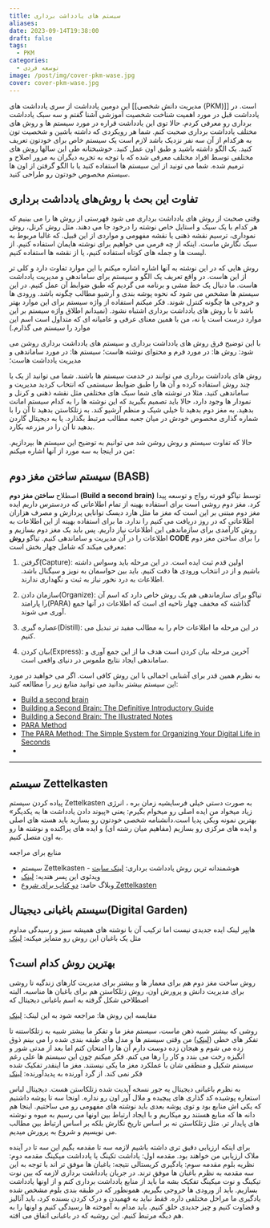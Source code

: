 ```yaml
---
title: سیستم های یادداشت برداری
aliases: 
date: 2023-09-14T19:38:00
draft: false
tags:
  - PKM
categories:
  - توسعه فردی
image: /post/img/cover-pkm-wase.jpg
cover: cover-pkm-wase.jpg
---
```




این دومین یادداشت از سری یادداشت های [[مدیریت دانش شخصی (PKM)]] است. در یادداشت قبل در مورد اهمیت شناخت شخصیت آموزشی آشنا گفتم و سه سبک یادداشت برداری رو معرفی کردم. حالا توی این یادداشت قراره در مورد سیستم ها و روش های مختلف یادداشت برداری صحبت کنم. شما هر رویکردی که داشته باشین و شخصیت تون به هرکدام از آن سه نفر نزدیک باشد لازم است یک سیستم خاص برای خودتون تعریف کنید. یک الگو داشته باشید و طبق اون عمل کنید. خوشبختانه طی این سالها روش های مختلفی توسط افراد مختلف معرفی شده که با توجه به تجربه دیگران به مرور اصلاح و ترمیم شده. شما می تونید از این سیستم ها استفاده کنید یا با الگو گرفتن از اون ها سیستم مخصوص خودتون رو طراحی کنید.


## تفاوت این بحث با روش‌های یادداشت برداری
وقتی صحبت از روش های یادداشت برداری می شود فهرستی از روش ها را می بینیم که هر کدام با یک سبک و استایل خاص نوشته را درخود جا می دهند. مثل روش کرنل، روش نموداری، ترسیم نقشه ذهنی یا نقشه مفهومی و مواردی از این قبیل. که غالبا مربوط به سبک نگارش ماست. اینکه از چه فرمی می خواهیم برای نوشته هایمان استفاده کنیم. از لیست ها و جمله های کوتاه استفاده کنیم، یا از نقشه ها استفاده کنیم. 

روش هایی که در این نوشته به آنها اشاره اشاره میکنم با این موارد تفاوت دارد و کلی تر از این هاست. در واقع تعریف یک الگو و سیستم برای ساماندهی و مدیریت یادداشت هاست. ما دنبال یک خط مشی و برنامه می گردیم که طبق ضوابط آن عمل کنیم. در این سیستم ها مشخص می شود که نحوه پوشه بندی و آرشیو مطالب چگونه باشد. ورودی ها و خروجی ها چگونه کنترل شوند. 
فکر میکنم استفاده از واژه سیستم برای این موارد بهتر باشد تا با روش های یادداشت برداری اشتباه نشود. (نمیدانم اطلاق واژه سیستم بر این موارد درست است یا نه، من با همین معنای عرفی و عامیانه ای که متداول است اسم این موارد را سیستم می گذارم.)

با این توضیح فرق روش های یادداشت برداری و سیستم های یادداشت برداری روشن می شود:
روش ها: در مورد فرم و محتوای نوشته هاست؛
سیستم ها: در مورد ساماندهی و مدیریت یادداشت هاست؛

روش های یادداشت برداری می توانند در خدمت سیستم ها باشند. شما می توانید از یک یا چند روش استفاده کرده و آن ها را طبق ضوابط سیستمی که انتخاب کردید مدیریت و ساماندهی کنید. مثلا در نوشته های شما سبک های مختلفی مثل نقشه ذهنی و کرنل و نمودار ها وجود دارد، حالا باید تصمیم بگیرید که این نوشته ها را به کدام سیستم امانت بدهید. به مغز دوم بدهید تا خیلی شیک و منظم آرشیو کند. به زتلکاستن بدهید تا آن را با شماره گذاری مخصوص خودش در میان جعبه مطالب مرتبط بگذارد. یا به دیجیتال گاردن بدهید تا آن را در مزرعه بکارد.


حالا که تفاوت سیستم و روش روشن شد می توانیم به توضیح این سیستم ها بپردازیم. من در اینجا به سه مورد از آنها اشاره میکنم:

## سیستم ساختن مغز دوم (BASB)
اصطلاح **ساختن مغز دوم (Build a second brain)** توسط تیاگو فورته رواج و توسعه پیدا کرد. مغز دوم روشی است برای استفاده بهینه از تمام اطلاعاتی که دردسترس داریم
ایده مغز دوم مبتنی بر این است که مغز ما مثل هارد دیسک توانایی پردازش و مصرف هزاران اطلاعاتی که در روز دریافت می کنیم را ندارد. ما برای استفاده بهینه از این اطلاعات به روش کارآمدی برای سازماندهی این اطلاعات نیاز داریم. پس باید یک مغز دوم بسازیم و اطلاعات را در آن مدیریت و ساماندهی کنیم.
تیاگو **روش CODE** را برای ساختن مغز دوم معرفی میکند که شامل چهار بخش است:
1. گرفتن(Capture): اولین قدم ثبت ایده است. در این مرحله باید وسواس داشته باشیم و از در انتخاب ورودی ها دقت کنیم. باید بین حواسمان به نویز و سیگنال باشد. اطلاعات به درد نخور نیاز به ثبت و نگهداری ندارند.
   
2. سازمان دادن(Organize): تیاگو برای سازماندهی هم یک روش خاص دارد که اسم آن را پارامتد(PARA) گذاشته که مخفف چهار ناحیه ای است که اطلاعات در آنها جمع آوری می شوند.

3. عصاره گیری(Distill): در این مرحله ما اطلاعات خام را به مطالب مفید تر تبدیل می کنیم.
   
4. بیان کردن(Express): آخرین مرحله بیان کردن است هدف ما از این جمع آوری و ساماندهی ایجاد نتایج ملموس در دنیای واقعی است.

به نظرم همین قدر برای آشنایی اجمالی با این روش کافی است. اگر می خواهید در مورد این سیستم بیشتر بدانید می توانید منابع زیر را مطالعه کنید:
- [Build a second brain](https://workflowy.com/systems/build-a-second-brain)
- [Building a Second Brain: The Definitive Introductory Guide](https://fortelabs.com/blog/basboverview/)
- [Building a Second Brain: The Illustrated Notes](https://maggieappleton.com/basb)
- [PARA Method](https://workflowy.com/systems/para-method)
- [The PARA Method: The Simple System for Organizing Your Digital Life in Seconds](https://fortelabs.com/blog/para/)
-

---
## سیستم Zettelkasten
پیاده کردن سیستم Zettelkasten به صورت دستی خیلی فرسایشیه زمان بره ، انرژی زیاد میخواد من ایده اصلی رو میخوام بگیرم: یعنی «پیوند دادن یادداشت ها به یکدیگر»
بهترین نمونه ویکی پدیا است.دانشنامه شخصی خودتون رو بسازید
باید هسته های اصلی و ایده های مرکزی رو بسازیم (مفاهیم میان رشته ای) و ایده های پراکنده و نوشته ها رو به اون متصل کنیم.

منابع برای مراجعه
- سیستم Zettelkasten - هوشمندانه ترین روش یادداشت برداری: [لینک سایت](https://squeezegrowth.com/fa/zettelkasten-system/)
- ویدئوی این پسر هندیه: [لینک](https://www.youtube.com/watch?v=TcQMrGayZ38)
- وبلاگ حامد: [دو کتاب برای شروع Zettelkasten](https://hamed.blog/zettlekasten/)

## سیستم باغبانی دیجیتال(Digital Garden) 
هایپر لینک ایده جدیدی نیست اما ترکیب آن با نوشته های همیشه سبز و رسیدگی مداوم مثل یک باغبان این روش رو متمایز میکنه: [لینک](https://salman.io/notes/digital-gardens/)


## بهترین روش کدام است؟ 
روش ساخت مغز دوم هم برای معمار ها و بیشتر برای مدیریت کارهای زندگیه تا روشی برای مدیریت دانش و پرورش اون، روش زتلکاستن هم برای باغبان ها مناسبه. البته اصطلاحی شکل گرفته به اسم باغبانی دیجیتال که 

مقایسه این روش ها: مراجعه شود به این لینک: [لینک](https://zettelkasten.de/posts/building-a-second-brain-and-zettelkasten/)

روشی که بیشتر شبیه ذهن ماست، سیستم مغز ما و تفکر ما بیشتر شبیه به زتلکاستنه تا تفکر های خطی ([لینک](https://www-mentalnodes-com.translate.goog/threaded-thinking-instead-of-linear-thinking?_x_tr_sl=en&_x_tr_tl=fa&_x_tr_hl=fa&_x_tr_pto=wapp)) من وقتی سیستم ها و مدل های طبقه بندی شده را می بینم ذوق زده می شوم و هیجان زده دوست دارم آن ها را امتحان کنم اما بعد از مدتی شور و انگیزه رخت می بندد و کار را رها می کنم. فکر میکنم چون این سیستم ها علی رغم سیستم شکیل و منطقی شان با عملکرد مغز ما یکی نیستند. مغز ما اینقدر تفکیک شده فکر نمی کند. 
از گرد آورنده به پدیدآورنده: [لینک](https://www.mentalnodes.com/from-collector-to-creator)


به نظرم باغبانی دیجیتال یه جور نسخه آپدیت شده زتلکاستن هست. دیجیتال لباس استعاره پوشیده کد گذاری های پیچیده و ملال آور اون رو نداره. اونجا سه تا پوشه داشتیم که یکی اش منابع بود و توی پوشه بعدی باید نوشته های مفهومی رو می ساختیم. اینجا هم دانه ها که منابع هستند رو میکاریم و با ایجاد ارتباط بین اونها می رسیم به میوه و نوشته های پایدار تر. مثل زتلکاستن نه بر اساس تاریخ نگارش بلکه بر اساس ارتباط بین مطالب می نویسیم و شروع به پرورش میدیم.



برای اینکه ارزیابی دقیق تری داشته باشیم لازمه سه تا مقدمه بگیم این سه تا در آینده ملاک ارزیابی من خواهند بود.
مقدمه اول: یاداشت تکینگ یا یادداشت میکینگ
مقدمه دوم: نظریه بلوم
مقدمه سوم: یادگیری کریستالی
نتیجه: باغبان ها موفق تر اند
با توجه به این سه مقدمه به نظرم باغبان ها موفق ترند. در جریان یادداشت برداری لازمه که بین نوت تیکینگ و نوت میکینگ تفکیک بشه ما باید از منابع یادداشت برداری کنم و از اونها یادداشت بسازیم. باید از ورودی ها خروجی بگیریم. همونطور که در طبقه بندی بلوم مشخص شده یادگیری ما مراحل مختلفی داره. فقط نباید به فهمیدن و درک کردن بسنده کرد، باید آنالیز و قضاوت کنیم و چیز جدیدی خلق کنیم. باید مدام به آموخته ها رسیدگی کنیم و اونها را به هم دیگه مرتبط کنیم. این روشیه که در باغبانی اتفاق می افته.





